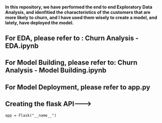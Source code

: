 #### In this repository, we have performed the end to end Exploratory Data Analysis, and idenfitied the characteristics of the customers that are more likely to churn, and I have used them wisely to create a model, and lately, have deployed the model.
##  For EDA, please refer to : Churn Analysis - EDA.ipynb
##  For Model Building, please refer to: Churn Analysis - Model Building.ipynb
##  For Model Deployment, please refer to app.py
##  Creating the flask API--->
    app = Flask("__name__")
